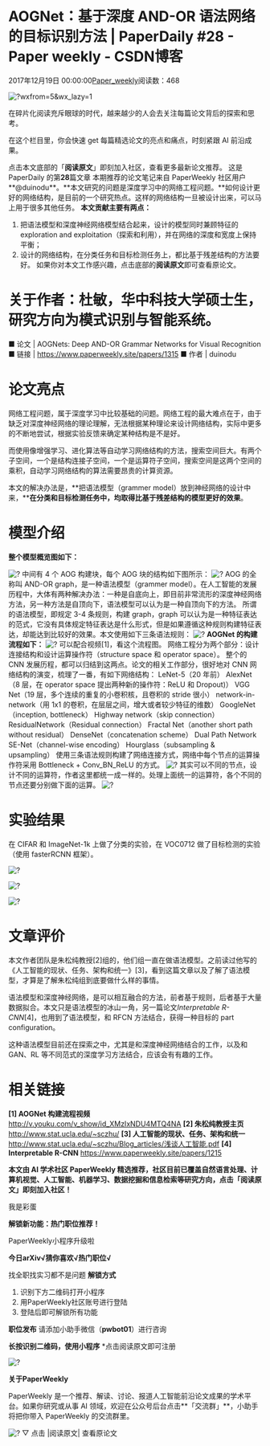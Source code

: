 
# AOGNet：基于深度 AND-OR 语法网络的目标识别方法 | PaperDaily \#28 - Paper weekly - CSDN博客


2017年12月19日 00:00:00[Paper_weekly](https://me.csdn.net/c9Yv2cf9I06K2A9E)阅读数：468



![?wxfrom=5&wx_lazy=1](https://ss.csdn.net/p?http://mmbiz.qpic.cn/mmbiz_jpg/VBcD02jFhgl7VHx00TkzicBMAfz1dFT8icD4HwmJZpt0Jiccw6ns7c3co7MpZslIia8VAuZicUTSuoPaq6hE4KbxWPg/?wxfrom=5&wx_lazy=1)

在碎片化阅读充斥眼球的时代，越来越少的人会去关注每篇论文背后的探索和思考。

在这个栏目里，你会快速 get 每篇精选论文的亮点和痛点，时刻紧跟 AI 前沿成果。

点击本文底部的「**阅读原文**」即刻加入社区，查看更多最新论文推荐。
这是 PaperDaily 的第**28**篇文章
本期推荐的论文笔记来自 PaperWeekly 社区用户**@duinodu**。**本文研究的问题是深度学习中的网络工程问题。**如何设计更好的网络结构，是目前的一个研究热点。这样的网络结构一旦被设计出来，可以马上用于很多其他任务。
**本文贡献主要有两点：**
1. 把语法模型和深度神经网络模型结合起来，设计的模型同时兼顾特征的 exploration and exploitation（探索和利用），并在网络的深度和宽度上保持平衡；
2. 设计的网络结构，在分类任务和目标检测任务上，都比基于残差结构的方法要好。
如果你对本文工作感兴趣，点击底部的**阅读原文**即可查看原论文。
# 关于作者：杜敏，华中科技大学硕士生，研究方向为模式识别与智能系统。

■ 论文 | AOGNets: Deep AND-OR Grammar Networks for Visual Recognition
■ 链接 | https://www.paperweekly.site/papers/1315
■ 作者 | duinodu

# 论文亮点

网络工程问题，属于深度学习中比较基础的问题。网络工程的最大难点在于，由于缺乏对深度神经网络的理论理解，无法根据某种理论来设计网络结构，实际中更多的不断地尝试，根据实验反馈来确定某种结构是不是好。

而使用像增强学习、进化算法等自动学习网络结构的方法，搜索空间巨大。有两个子空间，一个是结构连接子空间，一个是运算符子空间，搜索空间是这两个空间的乘积，自动学习网络结构的算法需要昂贵的计算资源。

本文的解决办法是，**把语法模型（grammer model）放到神经网络的设计中来，****在分类和目标检测任务中，均取得比基于残差结构的模型更好的效果**。

# 模型介绍

**整个模型概览图如下：**

![?](https://ss.csdn.net/p?https://mmbiz.qpic.cn/mmbiz_png/VBcD02jFhgndcSuyibnZj5Q5y3ZoG4iaBed6On9XlBiaq0ooiaI7mCkRoPL8m3BFgwm3Nqdz1iaUkLHThpicVibluIkYg/?)
中间有 4 个 AOG 构建块，每个 AOG 块的结构如下图所示：
![?](https://ss.csdn.net/p?https://mmbiz.qpic.cn/mmbiz_png/VBcD02jFhgndcSuyibnZj5Q5y3ZoG4iaBeY5QgYRf4RdIcUsEJ7a3pB4CoZCxgkicKjbOmZUtRqgQ4GaE5WgXF5Yw/?)
AOG 的全称叫 AND-OR graph，是一种语法模型（grammer model）。在人工智能的发展历程中，大体有两种解决办法：一种是自底向上，即目前非常流形的深度神经网络方法，另一种方法是自顶向下，语法模型可以认为是一种自顶向下的方法。
所谓的语法模型，即规定 3-4 条规则，构建 graph，graph 可以认为是一种特征表达的范式，它没有具体规定特征表达是什么形式，但是如果遵循这种规则构建特征表达，却能达到比较好的效果。本文使用如下三条语法规则：
![?](https://ss.csdn.net/p?https://mmbiz.qpic.cn/mmbiz_png/VBcD02jFhgndcSuyibnZj5Q5y3ZoG4iaBeicvGIwEYJCapTrVqHzCppMQYqsFmSf9ns4ZxmNDZXsSGD4WAoUakvkw/?)
**AOGNet 的构建流程如下：**
![?](https://ss.csdn.net/p?https://mmbiz.qpic.cn/mmbiz_png/VBcD02jFhgndcSuyibnZj5Q5y3ZoG4iaBeerITJpDFVUH6PwicnNNcUvsJNk8qpNxp8YVs6uoHEHTSfxnaNhHHt9A/?)
可以配合视频[1]，看这个流程图。
网络工程分为两个部分：设计连接结构和设计运算操作符（structure space 和 operator space）。
整个的 CNN 发展历程，都可以归结到这两点。论文的相关工作部分，很好地对 CNN 网络结构的演变，梳理了一番，有如下网络结构：
LeNet-5（20 年前）
AlexNet（8 层，在 operator space 提出两种新的操作符：ReLU 和 Dropout)）
VGG Net（19 层，多个连续的重复的小卷积核，且卷积的 stride 很小）
network-in-network（用 1x1 的卷积，在层层之间，增大或者较少特征的维数）
GoogleNet（inception, bottleneck）
Highway network（skip connection）
ResidualNetwork（Residual connection）
Fractal Net（another short path without residual）
DenseNet（concatenation scheme）
Dual Path Network SE-Net（channel-wise encoding）
Hourglass（subsampling & upsampling）
使用三条语法规则构建了网络连接方式，网络中每个节点的运算操作符采用 Bottleneck + Conv_BN_ReLU 的方式。
![?](https://ss.csdn.net/p?https://mmbiz.qpic.cn/mmbiz_png/VBcD02jFhgndcSuyibnZj5Q5y3ZoG4iaBeoyibuNzoCey5lWkqSKPJbmBGZkrjOBOOhPhzOJK0Av4Kyt1tJYFS4ibA/?)
其实可以不同的节点，设计不同的运算符，作者这里都统一成一样的。处理上面统一的运算符，各个不同的节点还要分别做下面的运算。
![?](https://ss.csdn.net/p?https://mmbiz.qpic.cn/mmbiz_png/VBcD02jFhgndcSuyibnZj5Q5y3ZoG4iaBeV7qVLKaribEM44KsROWDegZD3ulMYWspBEqw1cxBCblVGjau5MrQnTA/?)

# 实验结果

在 CIFAR 和 ImageNet-1k 上做了分类的实验，在 VOC0712 做了目标检测的实验（使用 fasterRCNN 框架）。

![?](https://ss.csdn.net/p?https://mmbiz.qpic.cn/mmbiz_png/VBcD02jFhgndcSuyibnZj5Q5y3ZoG4iaBeSOpZqTXQ8H3B6hlwYKDl6KcuS703bRZFAdTITkoRbFfS3uohZCkLzw/?)

![?](https://ss.csdn.net/p?https://mmbiz.qpic.cn/mmbiz_png/VBcD02jFhgndcSuyibnZj5Q5y3ZoG4iaBe52C77yRVwAyYTl2GCmdJv64ODg44tZGHdS2CpGRQEDO0O5lbr3odhg/?)

![?](https://ss.csdn.net/p?https://mmbiz.qpic.cn/mmbiz_png/VBcD02jFhgndcSuyibnZj5Q5y3ZoG4iaBe7fWQangoNMEma7X2l6fwvp7l42d56DvmQyOt6KjU3ibbRNcJFLPQZ9w/?)

# 文章评价

本文作者团队是朱松纯教授[2]组的，他们组一直在做语法模型。之前读过他写的《人工智能的现状、任务、架构和统一》[3]，看到这篇文章以及了解了语法模型，才算是了解朱松纯组到底要做什么样的事情。

语法模型和深度神经网络，是可以相互融合的方法，前者基于规则，后者基于大量数据拟合。本文只是语法模型的冰山一角，另一篇论文*Interpretable R-CNN*[4]，也用到了语法模型，和 RFCN 方法结合，获得一种目标的 part configuration。

这种语法模型目前还在探索之中，尤其是和深度神经网络结合的工作，以及和 GAN、RL 等不同范式的深度学习方法结合，应该会有有趣的工作。

# 相关链接

**[1] AOGNet 构建流程视频**
http://v.youku.com/v_show/id_XMzIxNDU4MTQ4NA
**[2] 朱松纯教授主页**
http://www.stat.ucla.edu/~sczhu/
**[3] 人工智能的现状、任务、架构和统一**
http://www.stat.ucla.edu/~sczhu/Blog_articles/浅谈人工智能.pdf
**[4] Interpretable R-CNN**
https://www.paperweekly.site/papers/1215

**本文由 AI 学术社区 PaperWeekly 精选推荐，社区目前已覆盖自然语言处理、计算机视觉、人工智能、机器学习、数据挖掘和信息检索等研究方向，点击「****阅读原文****」即刻加入社区！**

我是彩蛋

**解锁新功能：热门职位推荐！**

PaperWeekly小程序升级啦

**今日arXiv√猜你喜欢√****热门职位****√**

找全职找实习都不是问题
**解锁方式**
1. 识别下方二维码打开小程序
2. 用PaperWeekly社区账号进行登陆
3. 登陆后即可解锁所有功能

**职位发布**
请添加小助手微信（**pwbot01**）进行咨询

**长按识别二维码，使用小程序**
*点击阅读原文即可注册

![?](https://ss.csdn.net/p?http://mmbiz.qpic.cn/mmbiz_jpg/VBcD02jFhgnwLopkg177jgoQCbq2j2UJqSZOScYnsaSZf7ibXORdFOUEicycYycARG6V9pvHMyY7jYpdZFKpxcSQ/?)


**关于PaperWeekly**

PaperWeekly 是一个推荐、解读、讨论、报道人工智能前沿论文成果的学术平台。如果你研究或从事 AI 领域，欢迎在公众号后台点击**「交流群」**，小助手将把你带入 PaperWeekly 的交流群里。

![?](https://ss.csdn.net/p?https://mmbiz.qpic.cn/mmbiz_gif/VBcD02jFhgl9qrwuXS7D8F2ZLyZNmqfWibCVlSbGBVCrd80blia0iaiaKuVk5p1tWP8tCaIiaYxiaQwiacIOlu9yOw6Mg/?)
▽ 点击 |阅读原文| 查看原论文



